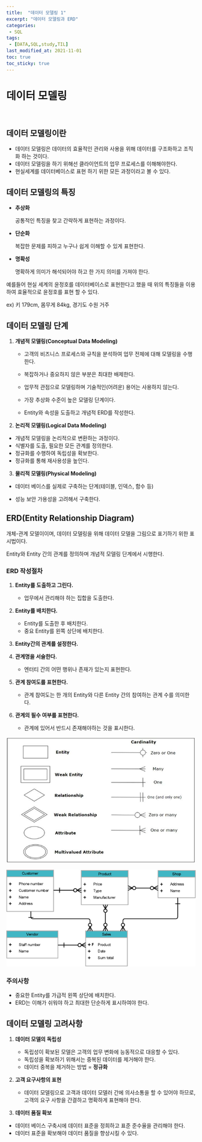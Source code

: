```yaml
---
title:  "데이터 모델링 1"
excerpt: "데이터 모델링과 ERD"
categories:
 - SQL
tags:
 - [DATA,SQL,study,TIL]
last_modified_at: 2021-11-01
toc: true
toc_sticky: true
---
```



# 데이터 모델링

<br>

## 데이터 모델링이란



- 데이터 모델링은 데이터의 효율적인 관리와 사용을 위해 데이터를 구조화하고 조직화 하는 것이다.
- 데이터 모델링을 하기 위해선 클라이언트의 업무 프로세스를 이해해야한다.
- 현실세계를 데이터베이스로 표현 하기 위한 모든 과정이라고 볼 수 있다.



## 데이터 모델링의 특징



- **추상화** 

  공통적인 특징을 찾고 간략하게 표현하는 과정이다.

  

- **단순화**

  복잡한 문제를 피하고 누구나 쉽게 이해할 수 있게 표현한다.



- **명확성**

  명확하게 의미가 해석되어야 하고 한 가지 의미를 가져야 한다.



예를들어 현실 세계의 윤정호를 데이터베이스로 표현한다고 했을 때 위의 특징들을 이용하여 효율적으로 윤정호를 표현 할 수 있다.

ex) 키 179cm, 몸무게 84kg, 경기도 수원 거주 





## 데이터 모델링 단계





1. **개념적 모델링(Conceptual Data Modeling)**

   

   - 고객의 비즈니스 프로세스와 규칙을 분석하여 업무 전체에 대해 모델링을 수행한다.

   - 복잡하거나 중요하지 않은 부분은 최대한 배제한다.

   - 업무적 관점으로 모델링하며 기술적인(어려운) 용어는 사용하지 않는다.

   - 가장 추상화 수준이 높은 모델링 단계이다.

   - Entity와 속성을 도출하고 개념적 ERD를 작성한다.

     

2.  **논리적 모델링(Logical Data Modeling)**

   

   - 개념적 모델링을 논리적으로 변환하는 과정이다.
   - 식별자를 도출, 필요한 모든 관계를 정의한다.
   - 정규화를 수행하여 독립성을 확보한다.
   - 정규화를 통해 재사용성을 높인다.

   

3.  **물리적 모델링(Physical Modeling)**

   

   - 데이터 베이스를 실제로 구축하는 단계(테이블, 인덱스, 함수 등)

   - 성능 보안 가용성을 고려해서 구축한다.





## ERD(Entity Relationship Diagram)



개체-관계 모델이이며, 데이터 모델링을 위해 데이터 모델을 그림으로 표기하기 위한 표시법이다.

Entity와 Entity 간의 관계를 정의하며 개념적 모델링 단계에서 시행한다.



### ERD 작성절차



1. **Entity를 도출하고 그린다.**

   - 업무에서 관리해야 하는 집합을 도출한다.

2. **Entity를 배치한다.**

   - Entity를 도출한 후 배치한다.
   - 중요 Entity를 왼쪽 상단에 배치한다.

3. **Entity간의 관계를 설정한다.**

4. **관계명을 서술한다.**

   - 엔터티 간의 어떤 행위나 존재가 있는지 표현한다.

5. **관계 참여도를 표현한다.**

   - 관계 참여도는 한 개의 Entity와 다른 Entity 간의 참여하는 관계 수를 의미한다.

6. **관계의 필수 여부를 표현한다.**

   - 관계에 있어서 반드시 존재해야하는 것을 표시한다.

   

![ERD기호](\assets\images\ERD기호.JPG)



![ERD예시](\assets\images\ERD예시.png)



### 주의사항



- 중요한 Entity를 가급적 왼쪽 상단에 배치한다.
- ERD는 이해가 쉬워야 하고 최대한 단순하게 표시하여야 한다.





## 데이터 모델링 고려사항



1. **데이터 모델의 독립성** 
   - 독립성이 확보된 모델은 고객의 업무 변화에 능동적으로 대응할 수 있다.
   - 독립성을 확보하기 위해서는 중복된 데이터를 제거해야 한다.
   - 데이터 중복을 제거하는 방법 = **정규화**



2. **고객 요구사항의 표현** 

   - 데이터 모델링으로 고객과 데이터 모델러 간에 의사소통을 할 수 있어야 하므로, 고객의 요구 사항을 간결하고 명확하게 표현해야 한다.

     

3.  **데이터 품질 확보**

   - 데이터 베이스 구축시에 데이터 표준을 정희하고 표준 준수율을 관리해야 한다.
   - 데이터 표준을 확보해야 데이터 품질을 향상시킬 수 있다.
